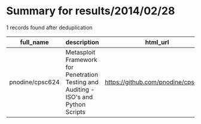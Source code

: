 
# Summary for results/2014/02/28
    
1 records found after deduplication

| full_name | description | html_url | matched_list | matched_count | pushed_at | size | stargazers_count | language | forks_count | vul_ids |
|-----------------|--------------------------------------------------------------------------------------|------------------------------------|----------------------------------|-----------------|---------------------------|--------|--------------------|------------|---------------|-----------|
| pnodine/cpsc624 | Metasploit Framework for Penetration Testing and Auditing - ISO's and Python Scripts | https://github.com/pnodine/cpsc624 | ['metasploit module OR payload'] | 1 | 2014-02-28 05:50:59+00:00 | 0 | 0 | nan | 0 | [] |
